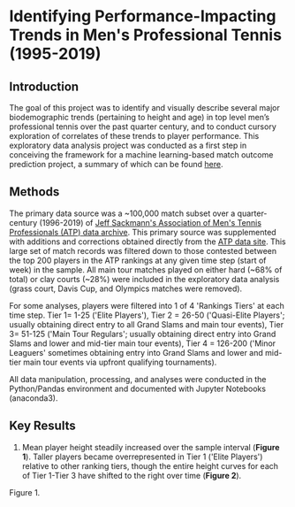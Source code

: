 # Identifying Performance-Impacting Trends in Men's Professional Tennis (1995-2019)
## Introduction
The goal of this project was to identify and visually describe several major biodemographic trends (pertaining to height and age) in top level men’s professional tennis over the past quarter century, and to conduct cursory exploration of correlates of these trends to player performance. This exploratory data analysis project was conducted as a first step in conceiving the framework for a machine learning-based match outcome prediction project, a summary of which can be found [here](https://github.com/ursus-maritimus-714/Mens-Tennis-Prediction#readme).

## Methods
The primary data source was a ~100,000 match subset over a quarter-century (1996-2019) of [Jeff Sackmann's Association of Men's Tennis Professionals (ATP) data archive](https://github.com/JeffSackmann/tennis_atp). This primary source was supplemented with additions and corrections obtained directly from the [ATP data site](https://www.atptour.com/en/scores/results-archive). This large set of match records was filtered down to those contested between the top 200 players in the ATP rankings at any given time step (start of week) in the sample. All main tour matches played on either hard (~68% of total) or clay courts (~28%) were included in the exploratory data analysis (grass court, Davis Cup, and Olympics matches were removed). 

For some analyses, players were filtered into 1 of 4 'Rankings Tiers' at each time step. Tier 1= 1-25 ('Elite Players'), Tier 2 = 26-50 ('Quasi-Elite Players'; usually obtaining direct entry to all Grand Slams and main tour events), Tier 3= 51-125 ('Main Tour Regulars'; usually obtaining direct entry into Grand Slams and lower and mid-tier main tour events), Tier 4 = 126-200 ('Minor Leaguers' sometimes obtaining entry into Grand Slams and lower and mid-tier main tour events via upfront qualifying tournaments).    

All data manipulation, processing, and analyses were conducted in the Python/Pandas environment and documented with Jupyter Notebooks (anaconda3).

## Key Results

1) Mean player height steadily increased over the sample interval (**Figure 1**). Taller players became overrepresented in Tier 1 ('Elite Players') relative to other ranking tiers, though the entire height curves for each of Tier 1-Tier 3 have shifted to the right over time (**Figure 2**).

Figure 1. 


